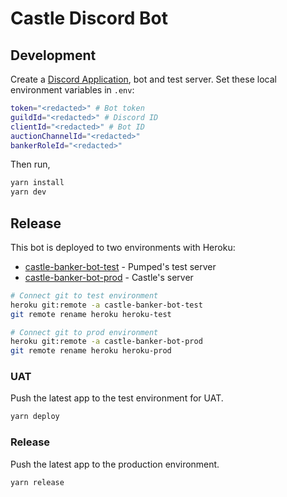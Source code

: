 # Castle Discord Bot

## Development

Create a [Discord Application](https://discord.com/developers/applications), bot and test server. Set these local environment variables in `.env`:

```sh
token="<redacted>" # Bot token
guildId="<redacted>" # Discord ID
clientId="<redacted>" # Bot ID
auctionChannelId="<redacted>"
bankerRoleId="<redacted>"
```

Then run,

```sh
yarn install
yarn dev
```

## Release

This bot is deployed to two environments with Heroku:

- [castle-banker-bot-test](https://dashboard.heroku.com/apps/castle-banker-bot-test/settings) - Pumped's test server
- [castle-banker-bot-prod](https://dashboard.heroku.com/apps/castle-banker-bot-prod/settings) - Castle's server

```sh
# Connect git to test environment
heroku git:remote -a castle-banker-bot-test
git remote rename heroku heroku-test

# Connect git to prod environment
heroku git:remote -a castle-banker-bot-prod
git remote rename heroku heroku-prod
```

### UAT

Push the latest app to the test environment for UAT.

```sh
yarn deploy
```

### Release

Push the latest app to the production environment.

```sh
yarn release
```
